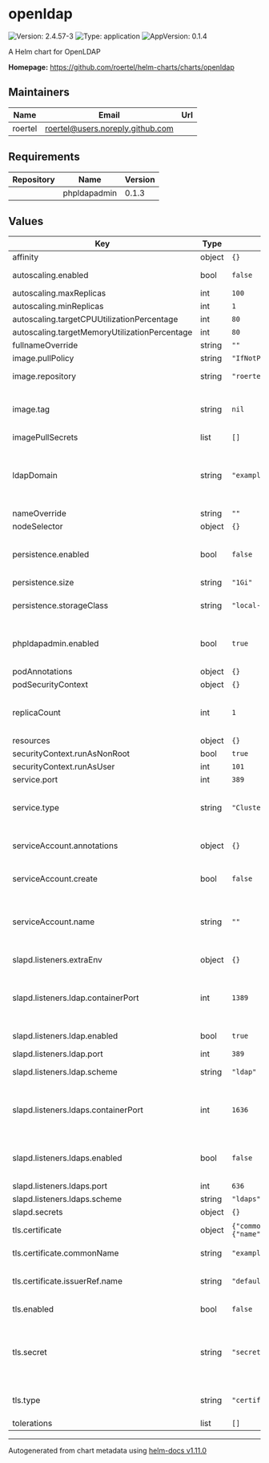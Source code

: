 # openldap

![Version: 2.4.57-3](https://img.shields.io/badge/Version-2.4.57--3-informational?style=flat-square) ![Type: application](https://img.shields.io/badge/Type-application-informational?style=flat-square) ![AppVersion: 0.1.4](https://img.shields.io/badge/AppVersion-0.1.4-informational?style=flat-square)

A Helm chart for OpenLDAP

**Homepage:** <https://github.com/roertel/helm-charts/charts/openldap>

## Maintainers

| Name | Email | Url |
| ---- | ------ | --- |
| roertel | <roertel@users.noreply.github.com> |  |

## Requirements

| Repository | Name | Version |
|------------|------|---------|
|  | phpldapadmin | 0.1.3 |

## Values

| Key | Type | Default | Description |
|-----|------|---------|-------------|
| affinity | object | `{}` |  |
| autoscaling.enabled | bool | `false` | Not supported at this time. |
| autoscaling.maxReplicas | int | `100` |  |
| autoscaling.minReplicas | int | `1` |  |
| autoscaling.targetCPUUtilizationPercentage | int | `80` |  |
| autoscaling.targetMemoryUtilizationPercentage | int | `80` |  |
| fullnameOverride | string | `""` |  |
| image.pullPolicy | string | `"IfNotPresent"` |  |
| image.repository | string | `"roertel/openldap"` | Image to use for deploying. |
| image.tag | string | `nil` | Override the image tag whose default is the chart appVersion. |
| imagePullSecrets | list | `[]` |  |
| ldapDomain | string | `"example.com"` | LDAP Domain in FQDN format. For example, `example.com` will convert to `dc=example,dc=com`. |
| nameOverride | string | `""` |  |
| nodeSelector | object | `{}` |  |
| persistence.enabled | bool | `false` | Enable the database to persist across restarts. |
| persistence.size | string | `"1Gi"` | Database size. |
| persistence.storageClass | string | `"local-path"` | Storage Class for the persistent volume |
| phpldapadmin.enabled | bool | `true` | Enable PHPLDAPAdmin. See sub-chart for settings. |
| podAnnotations | object | `{}` |  |
| podSecurityContext | object | `{}` |  |
| replicaCount | int | `1` | Number of replicas. Only 1 is currently supported. |
| resources | object | `{}` |  |
| securityContext.runAsNonRoot | bool | `true` |  |
| securityContext.runAsUser | int | `101` |  |
| service.port | int | `389` | Port to listen on |
| service.type | string | `"ClusterIP"` | Service type. Change this to expose outside of K8s |
| serviceAccount.annotations | object | `{}` | Annotations to add to the service account |
| serviceAccount.create | bool | `false` | Specifies whether a service account should be created |
| serviceAccount.name | string | `""` | If not set and create is true, a name is generated using the fullname template |
| slapd.listeners.extraEnv | object | `{}` | Extra environment variables to set. |
| slapd.listeners.ldap.containerPort | int | `1389` | Set to >1024 to allow container to run as non-root user for improved security. |
| slapd.listeners.ldap.enabled | bool | `true` | Enable the LDAP protocol |
| slapd.listeners.ldap.port | int | `389` | External port. |
| slapd.listeners.ldap.scheme | string | `"ldap"` | Only ldap & ldaps is supported. |
| slapd.listeners.ldaps.containerPort | int | `1636` | Set to >1024 to allow container to run as non-root user for improved security. |
| slapd.listeners.ldaps.enabled | bool | `false` | Enable the LDAPS protocol. LDAPS requires TLS into to be set, above. |
| slapd.listeners.ldaps.port | int | `636` |  |
| slapd.listeners.ldaps.scheme | string | `"ldaps"` |  |
| slapd.secrets | object | `{}` |  |
| tls.certificate | object | `{"commonName":"example.com","issuerRef":{"name":"default"},"optional":{}}` | Mandatory if `type` is `certificate`. |
| tls.certificate.commonName | string | `"example.com"` | Set to the FQDN of your LDAP server |
| tls.certificate.issuerRef.name | string | `"default"` | This is most likely not correct for your setup. |
| tls.enabled | bool | `false` | Enable TLS (LDAPS). |
| tls.secret | string | `"secret-name"` | Mandatory and created outside of Helm if `type` is `secret`. Muse have key, cert & chain values. |
| tls.type | string | `"certificate"` | TLS source: certificate or secret |
| tolerations | list | `[]` |  |

----------------------------------------------
Autogenerated from chart metadata using [helm-docs v1.11.0](https://github.com/norwoodj/helm-docs/releases/v1.11.0)
